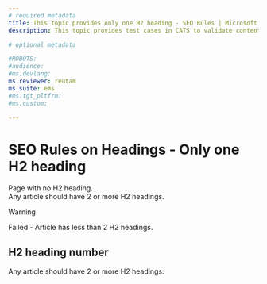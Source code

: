 ```yaml
---
# required metadata
title: This topic provides only one H2 heading - SEO Rules | Microsoft Docs
description: This topic provides test cases in CATS to validate content with SEO rules - Only one H2 heading

# optional metadata

#ROBOTS:
#audience:
#ms.devlang:
ms.reviewer: reutam
ms.suite: ems
#ms.tgt_pltfrm:
#ms.custom:

---
```


# SEO Rules on Headings - Only one H2 heading

Page with no H2 heading.  
Any article should have 2 or more H2 headings.

> [!WARNING]
> Failed - Article has less than 2 H2 headings.

## H2 heading number
Any article should have 2 or more H2 headings.
